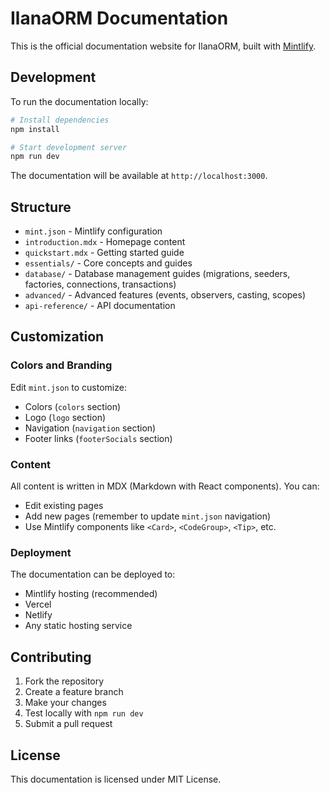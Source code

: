 # IlanaORM Documentation

This is the official documentation website for IlanaORM, built with [Mintlify](https://mintlify.com).

## Development

To run the documentation locally:

```bash
# Install dependencies
npm install

# Start development server
npm run dev
```

The documentation will be available at `http://localhost:3000`.

## Structure

- `mint.json` - Mintlify configuration
- `introduction.mdx` - Homepage content
- `quickstart.mdx` - Getting started guide
- `essentials/` - Core concepts and guides
- `database/` - Database management guides (migrations, seeders, factories, connections, transactions)
- `advanced/` - Advanced features (events, observers, casting, scopes)
- `api-reference/` - API documentation

## Customization

### Colors and Branding

Edit `mint.json` to customize:
- Colors (`colors` section)
- Logo (`logo` section)
- Navigation (`navigation` section)
- Footer links (`footerSocials` section)

### Content

All content is written in MDX (Markdown with React components). You can:
- Edit existing pages
- Add new pages (remember to update `mint.json` navigation)
- Use Mintlify components like `<Card>`, `<CodeGroup>`, `<Tip>`, etc.

### Deployment

The documentation can be deployed to:
- Mintlify hosting (recommended)
- Vercel
- Netlify
- Any static hosting service

## Contributing

1. Fork the repository
2. Create a feature branch
3. Make your changes
4. Test locally with `npm run dev`
5. Submit a pull request

## License

This documentation is licensed under MIT License.
